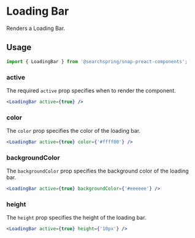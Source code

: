 # Loading Bar

Renders a Loading Bar.

## Usage
```jsx
import { LoadingBar } from '@searchspring/snap-preact-components';
```

### active
The required `active` prop specifies when to render the component.

```jsx
<LoadingBar active={true} />
```

### color
The `color` prop specifies the color of the loading bar.

```jsx
<LoadingBar active={true} color={'#ffff00'} />
```

### backgroundColor
The `backgroundColor` prop specifies the background color of the loading bar.

```jsx
<LoadingBar active={true} backgroundColor={'#eeeeee'} />
```


### height
The `height` prop specifies the height of the loading bar.

```jsx
<LoadingBar active={true} height={'10px'} />
```
